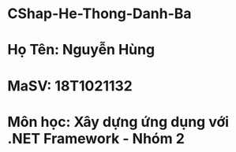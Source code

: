 # CShap-He-Thong-Danh-Ba
# Họ Tên: Nguyễn Hùng
# MaSV: 18T1021132
# Môn học: Xây dựng ứng dụng với .NET Framework - Nhóm 2
